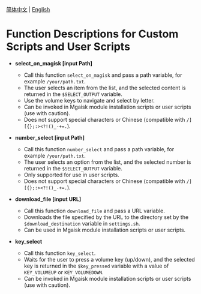 [简体中文](SCRIPT.md) | [English](SCRIPT_EN.md)
# Function Descriptions for Custom Scripts and User Scripts


- **select_on_magisk [input Path]**
  - Call this function `select_on_magisk` and pass a path variable, for example `/your/path.txt`.
  - The user selects an item from the list, and the selected content is returned in the `$SELECT_OUTPUT` variable.
  - Use the volume keys to navigate and select by letter.
  - Can be invoked in Mgaisk module installation scripts or user scripts (use with caution).
  - Does not support special characters or Chinese (compatible with `/][{};:><?!()_-+=.`).


- **number_select [input Path]**
  - Call this function `number_select` and pass a path variable, for example `/your/path.txt`.
  - The user selects an option from the list, and the selected number is returned in the `$SELECT_OUTPUT` variable.
  - Only supported for use in user scripts.
  - Does not support special characters or Chinese (compatible with `/][{};:><?!()_-+=.`).


- **download_file [input URL]**
  - Call this function `download_file` and pass a URL variable.
  - Downloads the file specified by the URL to the directory set by the `$download_destination` variable in `settings.sh`.
  - Can be used in Mgaisk module installation scripts or user scripts.


- **key_select**
  - Call this function `key_select`.
  - Waits for the user to press a volume key (up/down), and the selected key is returned in the `$key_pressed` variable with a value of `KEY_VOLUMEUP` or `KEY_VOLUMEDOWN`.
  - Can be invoked in Mgaisk module installation scripts or user scripts (use with caution).